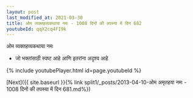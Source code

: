 ```yaml
---
layout: post
last_modified_at: 2021-03-30
title: ओम व्यक्तहव्यकथाया नमः - 1008 दिनों की तपस्या में दिन 682
youtubeId: qqX2cq4FI9k
---
```

 
 
 ओम व्यक्तहव्यकथाया नमः  
 
 -  जो भक्तांसाठी स्पष्ट आहे आणि इतरांना अदृश्य आहे 
 
  
 
  
 
 
 
 
 
 


{% include youtubePlayer.html id=page.youtubeId %}
 
[Next]({{ site.baseurl }}{% link  split1/_posts/2013-04-10-ओम अमृतहया नमः - 1008 दिनों की तपस्या में दिन 681.md%})
 
